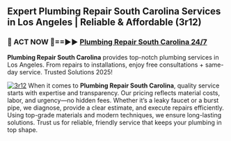 ## Expert Plumbing Repair South Carolina Services in Los Angeles | Reliable & Affordable (3r12)  

<h3>🚿 ACT NOW 🌟==►► <a href="https://tinyurl.com/2ne6vx2x" rel="nofollow">Plumbing Repair South Carolina 24/7</a></h3>

**Plumbing Repair South Carolina** provides top-notch plumbing services in Los Angeles. From repairs to installations, enjoy free consultations + same-day service. Trusted Solutions 2025!

[![3r12](https://i.imgur.com/4PFF4AK.jpeg)](https://tinyurl.com/2ne6vx2x)
When it comes to **Plumbing Repair South Carolina**, quality service starts with expertise and transparency. Our pricing reflects material costs, labor, and urgency—no hidden fees. Whether it’s a leaky faucet or a burst pipe, we diagnose, provide a clear estimate, and execute repairs efficiently. Using top-grade materials and modern techniques, we ensure long-lasting solutions. Trust us for reliable, friendly service that keeps your plumbing in top shape.